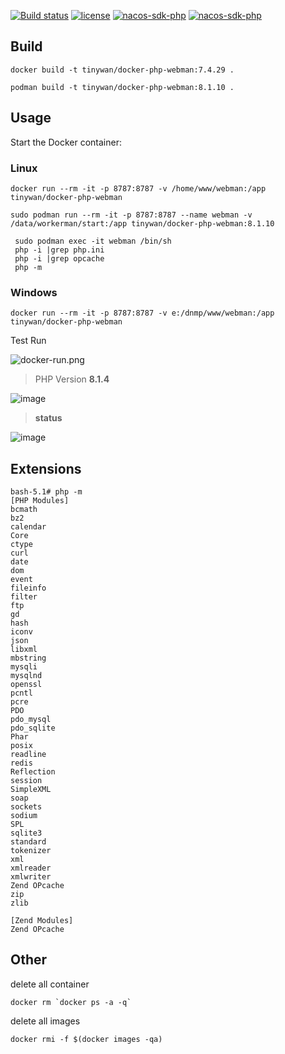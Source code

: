 [![Build status](https://github.com/Tinywan/docker-php-webman/workflows/Docker/badge.svg)]()
[![license](https://img.shields.io/github/license/Tinywan/docker-php-webman)]()
[![nacos-sdk-php](https://img.shields.io/github/last-commit/tinywan/docker-php-webman/main)]()
[![nacos-sdk-php](https://img.shields.io/github/v/tag/tinywan/docker-php-webman?color=ff69b4)]()

## Build

```
docker build -t tinywan/docker-php-webman:7.4.29 .
```

```
podman build -t tinywan/docker-php-webman:8.1.10 .
```

## Usage

Start the Docker container:

### Linux

```
docker run --rm -it -p 8787:8787 -v /home/www/webman:/app tinywan/docker-php-webman
```

```
sudo podman run --rm -it -p 8787:8787 --name webman -v /data/workerman/start:/app tinywan/docker-php-webman:8.1.10
```

```
 sudo podman exec -it webman /bin/sh
 php -i |grep php.ini
 php -i |grep opcache
 php -m                                                                                                           
```



### Windows

```
docker run --rm -it -p 8787:8787 -v e:/dnmp/www/webman:/app tinywan/docker-php-webman
```

Test Run

![docker-run.png](./docker-run.png)

> PHP Version **8.1.4**

![image](https://user-images.githubusercontent.com/14959876/159652489-7df26dcb-b5e7-4f31-be96-3ecb63f3f7c5.png)

> **status**

![image](https://user-images.githubusercontent.com/14959876/159652735-86540cab-33c3-4b75-a0b7-41071300ee75.png)

## Extensions

```
bash-5.1# php -m
[PHP Modules]
bcmath       
bz2
calendar     
Core
ctype        
curl
date
dom
event        
fileinfo     
filter       
ftp
gd
hash
iconv        
json
libxml       
mbstring     
mysqli       
mysqlnd      
openssl      
pcntl        
pcre
PDO
pdo_mysql    
pdo_sqlite   
Phar
posix        
readline     
redis        
Reflection   
session      
SimpleXML    
soap
sockets      
sodium       
SPL
sqlite3      
standard     
tokenizer
xml
xmlreader
xmlwriter
Zend OPcache
zip
zlib

[Zend Modules]
Zend OPcache
```

## Other

delete all container

```
docker rm `docker ps -a -q`
```

delete all images

```
docker rmi -f $(docker images -qa)
```

